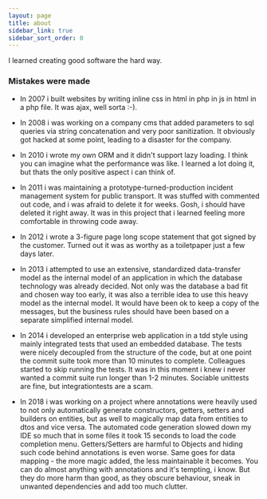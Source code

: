 ```yaml
---
layout: page
title: about
sidebar_link: true
sidebar_sort_order: 0
---
```


I learned creating good software the hard way. 

### Mistakes were made

* In 2007 i built websites by writing inline css in html in php in js in html in a php file. It was ajax, well sorta :-).

* In 2008 i was working on a company cms that added parameters to sql queries via string concatenation and very poor sanitization. It obviously got hacked at some point, leading to a disaster for the company.

* In 2010 i wrote my own ORM and it didn't support lazy loading. I think you can imagine what the performance was like. I learned a lot doing it, but thats the only positive aspect i can think of.

* In 2011 i was maintaining a prototype-turned-production incident management system for public transport. It was stuffed with commented out code, and i was afraid to delete it for weeks. Gosh, i should have deleted it right away. It was in this project that i learned feeling more comfortable in throwing code away.

* In 2012 i wrote a 3-figure page long scope statement that got signed by the customer. Turned out it was as worthy as a toiletpaper just a few days later.

* In 2013 i attempted to use an extensive, standardized data-transfer model as the internal model of an application in which the database technology was already decided. Not only was the database a bad fit and chosen way too early, it was also a terrible idea to use this heavy model as the internal model. It would have been ok to keep a copy of the messages, but the business rules should have been based on a separate simplified internal model. 

* In 2014 i developed an enterprise web application in a tdd style using mainly integrated tests that used an embedded database. The tests were nicely decoupled from the structure of the code, but at one point the commit suite took more than 10 minutes to complete. Colleagues started to skip running the tests. It was in this moment i knew i never wanted a commit suite run longer than 1-2 minutes. Sociable unittests are fine, but integrationtests are a scam.

* In 2018 i was working on a project where annotations were heavily used to not only automatically generate constructors, getters, setters and builders on entities, but as well to magically map data from entities to dtos and vice versa. The automated code generation slowed down my IDE so much that in some files it took 15 seconds to load the code completion menu. Getters/Setters are harmful to Objects and hiding such code behind annotations is even worse. Same goes for data mapping - the more magic added, the less maintainable it becomes. You can do almost anything with annotations and it's tempting, i know. But they do more harm than good, as they obscure behaviour, sneak in unwanted dependencies and add too much clutter. 

